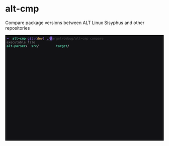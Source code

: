 # alt-cmp
Compare package versions between ALT Linux Sisyphus and other repositories

![Alt Text](./alt-cmp.gif)